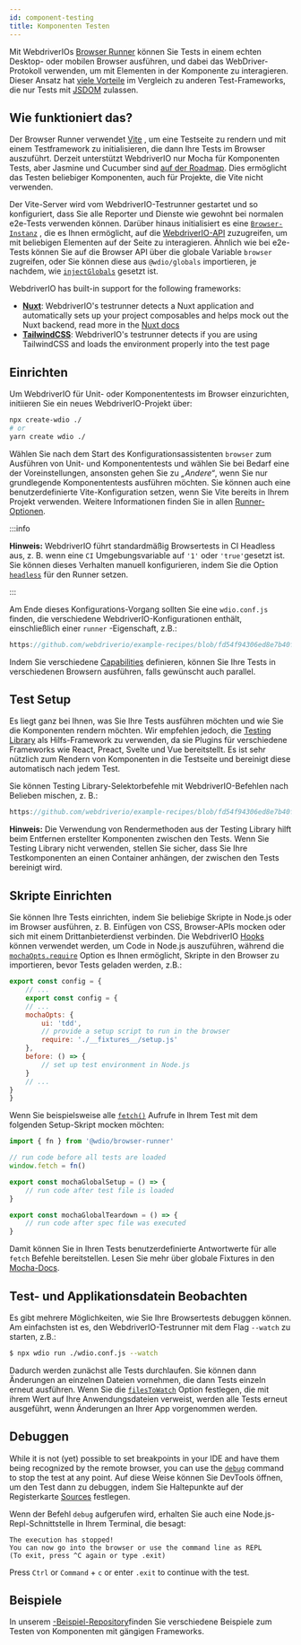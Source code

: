 ```yaml
---
id: component-testing
title: Komponenten Testen
---
```


Mit WebdriverIOs [Browser Runner](/docs/runner#browser-runner) können Sie Tests in einem echten Desktop- oder mobilen Browser ausführen, und dabei das WebDriver-Protokoll verwenden, um mit Elementen in der Komponente zu interagieren. Dieser Ansatz hat [viele Vorteile](/docs/runner#browser-runner) im Vergleich zu anderen Test-Frameworks, die nur Tests mit [JSDOM](https://www.npmjs.com/package/jsdom) zulassen.

## Wie funktioniert das?

Der Browser Runner verwendet [Vite](https://vitejs.dev/) , um eine Testseite zu rendern und mit einem Testframework zu initialisieren, die dann Ihre Tests im Browser auszuführt. Derzeit unterstützt WebdriverIO nur Mocha für Komponenten Tests, aber Jasmine und Cucumber sind [auf der Roadmap](https://github.com/orgs/webdriverio/projects/1). Dies ermöglicht das Testen beliebiger Komponenten, auch für Projekte, die Vite nicht verwenden.

Der Vite-Server wird vom WebdriverIO-Testrunner gestartet und so konfiguriert, dass Sie alle Reporter und Dienste wie gewohnt bei normalen e2e-Tests verwenden können. Darüber hinaus initialisiert es eine [`Browser-Instanz`](/docs/api/browser) , die es Ihnen ermöglicht, auf die [WebdriverIO-API](/docs/api) zuzugreifen, um mit beliebigen Elementen auf der Seite zu interagieren. Ähnlich wie bei e2e-Tests können Sie auf die Browser API über die globale Variable `browser` zugreifen, oder Sie können diese aus `@wdio/globals` importieren, je nachdem, wie [`injectGlobals`](/docs/api/globals) gesetzt ist.

WebdriverIO has built-in support for the following frameworks:

- [__Nuxt__](https://nuxt.com/): WebdriverIO's testrunner detects a Nuxt application and automatically sets up your project composables and helps mock out the Nuxt backend, read more in the [Nuxt docs](/docs/component-testing/vue#testing-vue-components-in-nuxt)
- [__TailwindCSS__](https://tailwindcss.com/): WebdriverIO's testrunner detects if you are using TailwindCSS and loads the environment properly into the test page

## Einrichten

Um WebdriverIO für Unit- oder Komponententests im Browser einzurichten, initiieren Sie ein neues WebdriverIO-Projekt über:

```bash
npx create-wdio ./
# or
yarn create wdio ./
```

Wählen Sie nach dem Start des Konfigurationsassistenten `browser` zum Ausführen von Unit- und Komponententests und wählen Sie bei Bedarf eine der Voreinstellungen, ansonsten gehen Sie zu _„Andere“_, wenn Sie nur grundlegende Komponententests ausführen möchten. Sie können auch eine benutzerdefinierte Vite-Konfiguration setzen, wenn Sie Vite bereits in Ihrem Projekt verwenden. Weitere Informationen finden Sie in allen [Runner-Optionen](/docs/runner#runner-options).

:::info

__Hinweis:__ WebdriverIO führt standardmäßig Browsertests in CI Headless aus, z. B. wenn eine `CI` Umgebungsvariable auf `'1'` oder `'true'`gesetzt ist. Sie können dieses Verhalten manuell konfigurieren, indem Sie die Option [`headless`](/docs/runner#headless) für den Runner setzen.

:::

Am Ende dieses Konfigurations-Vorgang sollten Sie eine `wdio.conf.js` finden, die verschiedene WebdriverIO-Konfigurationen enthält, einschließlich einer `runner` -Eigenschaft, z.B.:

```ts reference useHTTPS runmeRepository="git@github.com:webdriverio/example-recipes.git" runmeFileToOpen="component-testing%2FREADME.md"
https://github.com/webdriverio/example-recipes/blob/fd54f94306ed8e7b40f967739164dfe4d6d76b41/wdio.comp.conf.js
```

Indem Sie verschiedene [Capabilities](/docs/configuration#capabilities) definieren, können Sie Ihre Tests in verschiedenen Browsern ausführen, falls gewünscht auch parallel.

## Test Setup

Es liegt ganz bei Ihnen, was Sie Ihre Tests ausführen möchten und wie Sie die Komponenten rendern möchten. Wir empfehlen jedoch, die [Testing Library](https://testing-library.com/) als Hilfs-Framework zu verwenden, da sie Plugins für verschiedene Frameworks wie React, Preact, Svelte und Vue bereitstellt. Es ist sehr nützlich zum Rendern von Komponenten in die Testseite und bereinigt diese automatisch nach jedem Test.

Sie können Testing Library-Selektorbefehle mit WebdriverIO-Befehlen nach Belieben mischen, z. B.:

```js reference useHTTPS
https://github.com/webdriverio/example-recipes/blob/fd54f94306ed8e7b40f967739164dfe4d6d76b41/component-testing/svelte-example.js
```

__Hinweis:__ Die Verwendung von Rendermethoden aus der Testing Library hilft beim Entfernen erstellter Komponenten zwischen den Tests. Wenn Sie Testing Library nicht verwenden, stellen Sie sicher, dass Sie Ihre Testkomponenten an einen Container anhängen, der zwischen den Tests bereinigt wird.

## Skripte Einrichten

Sie können Ihre Tests einrichten, indem Sie beliebige Skripte in Node.js oder im Browser ausführen, z. B. Einfügen von CSS, Browser-APIs mocken oder sich mit einem Drittanbieterdienst verbinden. Die WebdriverIO [Hooks](/docs/configuration#hooks) können verwendet werden, um Code in Node.js auszuführen, während die [`mochaOpts.require`](/docs/frameworks#require) Option es Ihnen ermöglicht, Skripte in den Browser zu importieren, bevor Tests geladen werden, z.B.:

```js wdio.conf.js
export const config = {
    // ...
    export const config = {
    // ...
    mochaOpts: {
        ui: 'tdd',
        // provide a setup script to run in the browser
        require: './__fixtures__/setup.js'
    },
    before: () => {
        // set up test environment in Node.js
    }
    // ...
}
}
```

Wenn Sie beispielsweise alle [`fetch()`](https://developer.mozilla.org/en-US/docs/Web/API/fetch) Aufrufe in Ihrem Test mit dem folgenden Setup-Skript mocken möchten:

```js ./fixtures/setup.js
import { fn } from '@wdio/browser-runner'

// run code before all tests are loaded
window.fetch = fn()

export const mochaGlobalSetup = () => {
    // run code after test file is loaded
}

export const mochaGlobalTeardown = () => {
    // run code after spec file was executed
}

```

Damit können Sie in Ihren Tests benutzerdefinierte Antwortwerte für alle `fetch` Befehle bereitstellen. Lesen Sie mehr über globale Fixtures in den [Mocha-Docs](https://mochajs.org/#global-fixtures).

## Test- und Applikationsdatein Beobachten

Es gibt mehrere Möglichkeiten, wie Sie Ihre Browsertests debuggen können. Am einfachsten ist es, den WebdriverIO-Testrunner mit dem Flag `--watch` zu starten, z.B.:

```sh
$ npx wdio run ./wdio.conf.js --watch
```

Dadurch werden zunächst alle Tests durchlaufen. Sie können dann Änderungen an einzelnen Dateien vornehmen, die dann Tests einzeln erneut ausführen. Wenn Sie die [`filesToWatch`](/docs/configuration#filestowatch) Option festlegen, die mit ihrem Wert auf Ihre Anwendungsdateien verweist, werden alle Tests erneut ausgeführt, wenn Änderungen an Ihrer App vorgenommen werden.

## Debuggen

While it is not (yet) possible to set breakpoints in your IDE and have them being recognized by the remote browser, you can use the [`debug`](/docs/api/browser/debug) command to stop the test at any point. Auf diese Weise können Sie DevTools öffnen, um den Test dann zu debuggen, indem Sie Haltepunkte auf der Registerkarte [Sources](https://buddy.works/tutorials/debugging-javascript-efficiently-with-chrome-devtools) festlegen.

Wenn der Befehl `debug` aufgerufen wird, erhalten Sie auch eine Node.js-Repl-Schnittstelle in Ihrem Terminal, die besagt:

```
The execution has stopped!
You can now go into the browser or use the command line as REPL
(To exit, press ^C again or type .exit)
```

Press `Ctrl` or `Command` + `c` or enter `.exit` to continue with the test.

## Beispiele

In unserem [-Beispiel-Repository](https://github.com/webdriverio/component-testing-examples)finden Sie verschiedene Beispiele zum Testen von Komponenten mit gängigen Frameworks.
